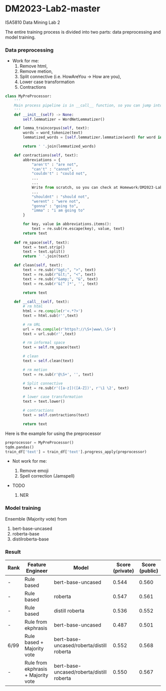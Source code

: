 # DM2023-Lab2-master
ISA5810 Data Mining Lab 2


The entire training process is divided into two parts: data preprocessing and model training.

### Data preprocessing
- Work for me:
    1. Remove html, 
    2. Remove metion, 
    3. Split connective (i.e. HowAreYou -> How are you), 
    4. Lower case transformation
    5. Contractions

``` python
class MyPreProcessor:
    '''
    Main process pipeline is in __call__ function, so you can jump into __call__ funciton to see the detail
    '''
    def __init__(self) -> None:
        self.lemmatizer = WordNetLemmatizer()

    def lemma_traincorpus(self, text):
        words = word_tokenize(text)
        lemmatized_words = [self.lemmatizer.lemmatize(word) for word in words]

        return ' '.join(lemmatized_words)

    def contractions(self, text):
        abbreviations = {
            "aren't" : "are not",
            "can't" : "cannot",
            "couldn't" : "could not",
            ...
            ...
            Write from scratch, so you can check at Homework/DM2023-Lab2-Homework.ipynb for more details
            ...
            "shouldnt" : "should not",
            "werent" : "were not",
            "gonna" : "going to",
            "imma" : "i am going to"
        }

        for key, value in abbreviations.items():
            text = re.sub(re.escape(key), value, text)
        return text
    
    def rm_space(self, text):
        text = text.strip()
        text = text.split()
        return ' '.join(text)

    def clean(self, text):
        text = re.sub(r"&gt;", ">", text)
        text = re.sub(r"&lt;", "<", text)
        text = re.sub(r"&amp;", "&", text)
        text = re.sub(r'&[^ ]*', '', text)
        
        return text

    def __call__(self, text):
        # rm html
        html = re.compile(r'<.*?>')
        text = html.sub(r'',text)

        # rm URL
        url = re.compile(r'https?://\S+|www\.\S+')
        text = url.sub(r'',text)

        # rm informal space
        text = self.rm_space(text)

        # clean
        text = self.clean(text)

        # rm metion
        text = re.sub(r'@\S+', '', text)

        # Split connective
        text = re.sub(r'([a-z])([A-Z])', r'\1 \2', text)

        # lower case transformation
        text = text.lower()

        # contractions
        text = self.contractions(text)

        return text
```
Here is the example for using the preprocessor 
``` python
preprocessor = MyPreProcessor()
tqdm.pandas()
train_df['text'] = train_df['text'].progress_apply(preprocessor)
```
- Not work for me:
    1. Remove emoji
    2. Spell correction (Jamspell)

- TODO
    1. NER


### Model training
Ensemble (Majority vote) from
1. bert-base-uncased
2. roberta-base
3. distilroberta-base

### Result
| Rank        | Feature Engineer        | Model              | Score (private) |   Score (public)    |
|-------------------------|-------------------------|--------------------|--------------------------|--------------------|
|-| Rule based              | bert-base-uncased |              0.544          |      0.560        |
|-| Rule based              | roberta            |            0.547            |     0.561          |
|-| Rule based              | distill roberta   |             0.536           |       0.552         |
|-| Rule from ekphrasis     | bert-base-uncased |              0.487           |      0.501       |
|6/99| Rule based + Majority vote | bert-base-uncased/roberta/distill roberta |       0.552         | 0.568               |
|-| Rule from ekphrasis + Majority vote | bert-base-uncased/roberta/distill roberta | 0.550      | 0.567                |
